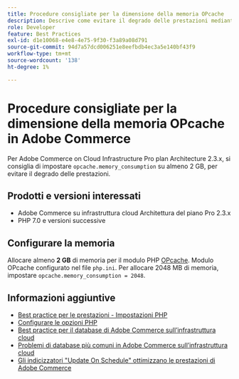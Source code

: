 ```yaml
---
title: Procedure consigliate per la dimensione della memoria OPcache
description: Descrive come evitare il degrado delle prestazioni mediante impostazioni specifiche di consumo di memoria OPcache nei progetti Adobe Commerce.
role: Developer
feature: Best Practices
exl-id: d1e10068-e4e8-4e75-9f30-f3a89a08d791
source-git-commit: 94d7a57dcd006251e8eefbdb4ec3a5e140bf43f9
workflow-type: tm+mt
source-wordcount: '138'
ht-degree: 1%

---
```


# Procedure consigliate per la dimensione della memoria OPcache in Adobe Commerce

Per Adobe Commerce on Cloud Infrastructure Pro plan Architecture 2.3.x, si consiglia di impostare `opcache.memory_consumption` su almeno 2 GB, per evitare il degrado delle prestazioni.

## Prodotti e versioni interessati

* Adobe Commerce su infrastruttura cloud Architettura del piano Pro 2.3.x
* PHP 7.0 e versioni successive

## Configurare la memoria

Allocare almeno **2 GB** di memoria per il modulo PHP [OPcache](https://www.php.net/manual/en/book.opcache.php). Modulo OPcache configurato nel file `php.ini`. Per allocare 2048 MB di memoria, impostare `opcache.memory_consumption = 2048`.

## Informazioni aggiuntive

* [Best practice per le prestazioni - Impostazioni PHP](../../../performance/software.md#php-settings)
* [Configurare le opzioni PHP](https://devdocs.magento.com/cloud/project/project-conf-files_magento-app.html#customize-phpini-settings)
* [Best practice per il database di Adobe Commerce sull’infrastruttura cloud](database-on-cloud.md)
* [Problemi di database più comuni in Adobe Commerce sull’infrastruttura cloud](../maintenance/resolve-database-performance-issues.md)
* [Gli indicizzatori &quot;Update On Schedule&quot; ottimizzano le prestazioni di Adobe Commerce](../maintenance/indexer-configuration.md)
